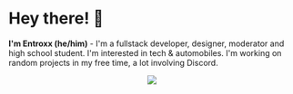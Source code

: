 
<div align="left"><h1> Hey there! 👋 </h1></div>

<b>I'm Entroxx (he/him)</b> - I'm a fullstack developer, designer, moderator and high school student. I'm interested in tech & automobiles. I'm working on random projects in my free time, a lot involving Discord.
<div align="center">
<a href="https://skillicons.dev">
    <img src="https://skillicons.dev/icons?i=py,js,html,css,vscode,lua,git,discord,blender,pycharm,cloudflare,robloxstudio,stackoverflow,windows,mongodb"/>
  </a>
</div>


